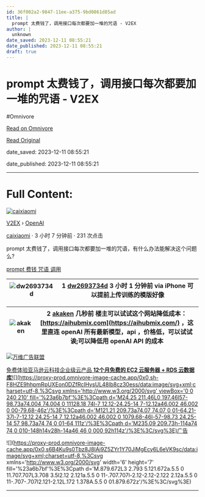 ```yaml
---
id: 36f002a2-9847-11ee-a375-9bd0861d85ad
title: |
  prompt 太费钱了，调用接口每次都要加一堆的咒语 - V2EX
author: |
  unknown
date_saved: 2023-12-11 08:55:21
date_published: 2023-12-11 08:55:21
draft: true
---
```


# prompt 太费钱了，调用接口每次都要加一堆的咒语 - V2EX
#Omnivore

[Read on Omnivore](https://omnivore.app/me/prompt-v-2-ex-18c59d57d35)

[Read Original](https://www.v2ex.com/t/999512)

date_saved: 2023-12-11 08:55:21

date_published: 2023-12-11 08:55:21

--- 

# Full Content: 

[![caixiaomi](https://proxy-prod.omnivore-image-cache.app/73x0,sojx3vrLCbyQpw1ZOStMgzPJ_50B9a7vBNPpwcQJqTOQ/https://cdn.v2ex.com/avatar/510d/0098/644330_xlarge.png?m=1692363714)](https://www.v2ex.com/member/caixiaomi)

[V2EX](https://www.v2ex.com/)  › [OpenAI](https://www.v2ex.com/go/openai)

[caixiaomi](https://www.v2ex.com/member/caixiaomi) · 3 小时 7 分钟前 · 231 次点击 

prompt 太费钱了，调用接口每次都要加一堆的咒语，有什么办法能解决这个问题么?

[ prompt](https://www.v2ex.com/tag/prompt)[ 费钱](https://www.v2ex.com/tag/%E8%B4%B9%E9%92%B1)[ 咒语](https://www.v2ex.com/tag/%E5%92%92%E8%AF%AD)[ 调用](https://www.v2ex.com/tag/%E8%B0%83%E7%94%A8)

| ![dw2693734d](https://proxy-prod.omnivore-image-cache.app/0x0,sCMTlkBaRqw7YL4jsNpC33OAlC1-sLbs6plr-MKb3Hlc/https://cdn.v2ex.com/avatar/fbcf/03e0/601784_normal.png?m=1702109329) | 1 **[dw2693734d](https://www.v2ex.com/member/dw2693734d)** 3 小时 1 分钟前 via iPhone 可以提前上传训练的模版好像 |
| -------------------------------------------------------------------------------------------------------------------------------------------------------------------------------- | ---------------------------------------------------------------------------------------------- |

| ![akaken](https://proxy-prod.omnivore-image-cache.app/0x0,scUpbm9fF4mh6OIW-Svty6O4m4dawMF2fuTMyLH-Gwv0/https://cdn.v2ex.com/avatar/d9bf/c576/121601_normal.png?m=1465820443) | 2 **[akaken](https://www.v2ex.com/member/akaken)** 几秒前 楼主可以试试这个网站降低成本： [https://aihubmix.com](https://aihubmix.com/) ，这里直连 openAI 所有最新模型，api ，价格低，可以试试诶;可以降低用 openAI API 的成本 |
| ---------------------------------------------------------------------------------------------------------------------------------------------------------------------------- | ---------------------------------------------------------------------------------------------------------------------------------------------------------------------------- |

[](https://wwads.cn/click/bait)[![万维广告联盟](https://proxy-prod.omnivore-image-cache.app/130x0,sliT7sORigsFug9SCar199tBzL00rddE0hDcBoIR2gbA/https://cdn.wwads.cn/creatives/WGjgzLY6hL6QUszVMQBHQOjnmgeV6sPYdYliiQOz.png)](https://wwads.cn/click/bundle?code=w0i6S4bBCnKQlsAz0B8aKkedF2jgLr)

[免费体验亚马逊云科技企业级云产品 **12个月免费的 EC2 云服务器 + RDS 云数据库**](https://wwads.cn/click/bundle?code=w0i6S4bBCnKQlsAz0B8aKkedF2jgLr)[![](https://proxy-prod.omnivore-image-cache.app/0x0,sh-F8HZE9hhpmRpUXEon0DZfRcIHysUL48lb8cz30ess/data:image/svg+xml;charset=utf-8,%3Csvg xmlns='http://www.w3.org/2000/svg' viewBox='0 0 240 210' fill='%23a6b7bf'%3E%3Cpath d='M24.25 211.46L0 197.46l57-98.73a74.004 74.004 0 11128.18 74l-7 12.12-24.25-14 7-12.12a46.002 46.002 0 00-79.68-46z'/%3E%3Cpath d='M121.21 209.73a74.07 74.07 0 01-64.21-37l-7-12.12 24.25-14 7 12.12a46.002 46.002 0 1079.68-46l-57-98.73 24.25-14 57 98.73a74 74 0 01-64 111z'/%3E%3Cpath d='M235.09 209.73h-114a74 74 0 010-148h14v28h-14a46 46 0 000 92h114z'/%3E%3C/svg%3E)广告](https://wwads.cn/?utm%5Fsource=property-124&utm%5Fmedium=footer "点击了解万维广告联盟")

![](https://proxy-prod.omnivore-image-cache.app/0x0,s6B4Ku9s0Tbz8J8IAj9Z5ZYr1Y70JiMgEcy6L6eVK9sc/data:image/svg+xml;charset=utf-8,%3Csvg xmlns='http://www.w3.org/2000/svg' width='6' height='7' fill='%23a6b7bf'%3E%3Cpath d='M.879.672L3 2.793 5.121.672a.5.5 0 11.707.707L3.708 3.5l2.12 2.121a.5.5 0 11-.707.707l-2.12-2.12-2.122 2.12a.5.5 0 11-.707-.707l2.121-2.12L.172 1.378A.5.5 0 01.879.672z'/%3E%3C/svg%3E)

---

